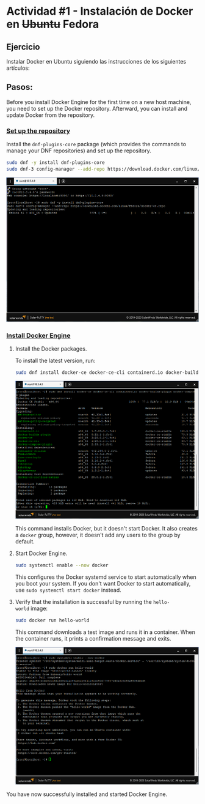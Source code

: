 # Actividad #1 - Instalación de Docker en ~~Ubuntu~~ Fedora

## Ejercicio

Instalar Docker en Ubuntu siguiendo las instrucciones de los siguientes artículos:

## Pasos:

Before you install Docker Engine for the first time on a new host machine, you need to set up the Docker repository. Afterward, you can install and update Docker from the repository.

### [Set up the repository](https://docs.docker.com/engine/install/fedora/#set-up-the-repository)

Install the `dnf-plugins-core` package (which provides the commands to manage your DNF repositories) and set up the repository.

```bash
sudo dnf -y install dnf-plugins-core
sudo dnf-3 config-manager --add-repo https://download.docker.com/linux/fedora/docker-ce.repo
```

![Add Docker Packages](/Docker/.imgs/Act-1/Fig1.png)

### [Install Docker Engine](https://docs.docker.com/engine/install/fedora/#install-docker-engine)

1. Install the Docker packages.

    To install the latest version, run:

    ```bash
    sudo dnf install docker-ce docker-ce-cli containerd.io docker-buildx-plugin docker-compose-plugin
    ```

    ![Install Docker Packages](/Docker/.imgs/Act-1/Fig2.png)

    This command installs Docker, but it doesn't start Docker. It also creates a `docker` group, however, it doesn't add any users to the group by default.

2. Start Docker Engine.

    ```bash
    sudo systemctl enable --now docker
    ```

    This configures the Docker systemd service to start automatically when you boot your system. If you don't want Docker to start automatically, use `sudo systemctl start docker` instead.

3. Verify that the installation is successful by running the `hello-world` image:

    ```bash
    sudo docker run hello-world
    ```

    This command downloads a test image and runs it in a container. When the container runs, it prints a confirmation message and exits.

    ![Start and test docker installation](/Docker/.imgs/Act-1/Fig3.png)

You have now successfully installed and started Docker Engine.
